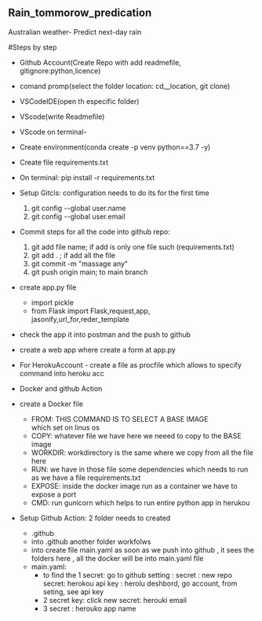 ## Rain_tommorow_predication
Australian weather- Predict next-day rain

#Steps by step
- Github Account(Create Repo with add readmefile, gitignore:python,licence)
- comand promp(select the folder location: cd__location, git clone)
- VSCodeIDE(open th especific folder)
- VScode(write Readmefile)
- VScode on terminal- 
- Create environment(conda create -p venv python==3.7 -y)
- Create file requirements.txt
- On terminal: pip install -r requirements.txt
- Setup Gitcls: configuration needs to do its for the first time
    1. git config --global user.name
    2. git config --global user.email
- Commit steps for all the code into github repo:
    1. git add file name; if add is only one file such (requirements.txt)
    2. git add . ; if add all the file
    3. git commit -m "massage any"
    4. git push origin main; to main branch

- create app.py file
    - import pickle
    - from Flask import Flask,request,app,          
      jasonify,url_for,reder_template 
- check the app it into postman and the push to github
- create a web app where create a form at app.py
- For HerokuAccount - create a file as procfile which allows to specify command into heroku acc

- Docker and github Action
- create a Docker file
    - FROM: THIS COMMAND IS TO SELECT A BASE IMAGE  
      which set on linus os
    - COPY: whatever file we have here we neeed to 
      copy to the BASE image 
    - WORKDIR: workdirectory is the same where we 
      copy from all the file here 
    - RUN: we have in those file some dependencies 
      which needs to run as we have a file 
      requirements.txt
    - EXPOSE: inside the docker image run as a 
     container we have to expose a port 
    - CMD: run gunicorn which helps to run entire 
      python app in herukou
- Setup Github Action: 2 folder needs to created
    - .github
    - into .github another folder workfolws
    - into create file main.yaml 
  as soon as we  push into github , it sees the folders here , all the docker will be into main.yaml file
  - main.yaml: 
    - to find the 1 secret: go to github setting : secret : new repo secret: herokou api key : herolu deshbord, go account, from seting, see api key 
    - 2 secret key: click new secret: herouki email
    - 3 secret : herouko app name